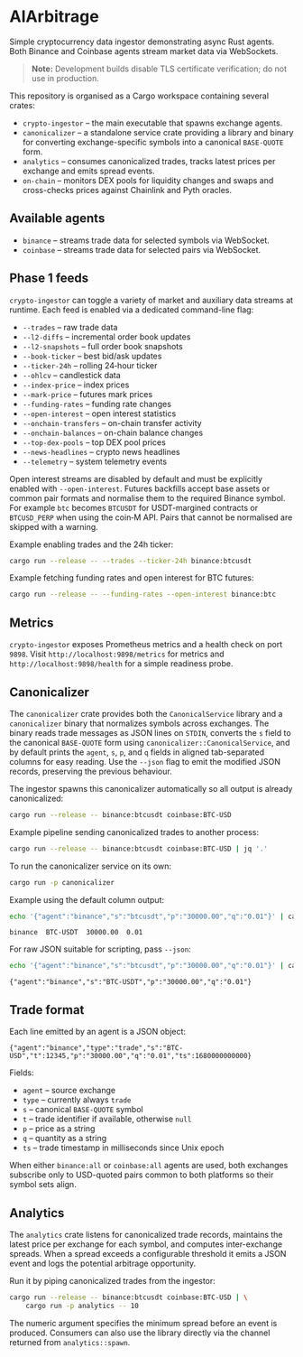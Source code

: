 # AIArbitrage

Simple cryptocurrency data ingestor demonstrating async Rust agents. Both
Binance and Coinbase agents stream market data via WebSockets.

> **Note:** Development builds disable TLS certificate verification; do not use in production.

This repository is organised as a Cargo workspace containing several crates:

- `crypto-ingestor` – the main executable that spawns exchange agents.
- `canonicalizer` – a standalone service crate providing a library and binary
  for converting exchange-specific symbols into a canonical `BASE-QUOTE` form.
- `analytics` – consumes canonicalized trades, tracks latest prices per
  exchange and emits spread events.
- `on-chain` – monitors DEX pools for liquidity changes and swaps and
  cross-checks prices against Chainlink and Pyth oracles.

## Available agents

- `binance` – streams trade data for selected symbols via WebSocket.
- `coinbase` – streams trade data for selected pairs via WebSocket.

## Phase 1 feeds

`crypto-ingestor` can toggle a variety of market and auxiliary data streams at
runtime. Each feed is enabled via a dedicated command-line flag:

- `--trades` – raw trade data
- `--l2-diffs` – incremental order book updates
- `--l2-snapshots` – full order book snapshots
- `--book-ticker` – best bid/ask updates
- `--ticker-24h` – rolling 24‑hour ticker
- `--ohlcv` – candlestick data
- `--index-price` – index prices
- `--mark-price` – futures mark prices
- `--funding-rates` – funding rate changes
- `--open-interest` – open interest statistics
- `--onchain-transfers` – on-chain transfer activity
- `--onchain-balances` – on-chain balance changes
- `--top-dex-pools` – top DEX pool prices
- `--news-headlines` – crypto news headlines
- `--telemetry` – system telemetry events

Open interest streams are disabled by default and must be explicitly enabled
with `--open-interest`.
Futures backfills accept base assets or common pair formats and normalise them
to the required Binance symbol. For example `btc` becomes `BTCUSDT` for
USDT‑margined contracts or `BTCUSD_PERP` when using the coin‑M API. Pairs that
cannot be normalised are skipped with a warning.

Example enabling trades and the 24h ticker:

```bash
cargo run --release -- --trades --ticker-24h binance:btcusdt
```

Example fetching funding rates and open interest for BTC futures:

```bash
cargo run --release -- --funding-rates --open-interest binance:btc
```

## Metrics

`crypto-ingestor` exposes Prometheus metrics and a health check on port `9898`.
Visit `http://localhost:9898/metrics` for metrics and `http://localhost:9898/health`
for a simple readiness probe.

## Canonicalizer

The `canonicalizer` crate provides both the `CanonicalService` library and a
`canonicalizer` binary that normalizes symbols across exchanges. The binary
reads trade messages as JSON lines on `STDIN`, converts the `s` field to the
canonical `BASE-QUOTE` form using `canonicalizer::CanonicalService`, and by
default prints the `agent`, `s`, `p`, and `q` fields in aligned tab-separated
columns for easy reading. Use the `--json` flag to emit the modified JSON
records, preserving the previous behaviour.

The ingestor spawns this canonicalizer automatically so all output is already
canonicalized:

```bash
cargo run --release -- binance:btcusdt coinbase:BTC-USD
```

Example pipeline sending canonicalized trades to another process:

```bash
cargo run --release -- binance:btcusdt coinbase:BTC-USD | jq '.'
```

To run the canonicalizer service on its own:

```bash
cargo run -p canonicalizer
```

Example using the default column output:

```bash
echo '{"agent":"binance","s":"btcusdt","p":"30000.00","q":"0.01"}' | cargo run -p canonicalizer
```

```
binance  BTC-USDT  30000.00  0.01
```

For raw JSON suitable for scripting, pass `--json`:

```bash
echo '{"agent":"binance","s":"btcusdt","p":"30000.00","q":"0.01"}' | cargo run -p canonicalizer -- --json
```

```
{"agent":"binance","s":"BTC-USDT","p":"30000.00","q":"0.01"}
```

## Trade format

Each line emitted by an agent is a JSON object:

```
{"agent":"binance","type":"trade","s":"BTC-USD","t":12345,"p":"30000.00","q":"0.01","ts":1680000000000}
```

Fields:

- `agent` – source exchange
- `type` – currently always `trade`
- `s` – canonical `BASE-QUOTE` symbol
- `t` – trade identifier if available, otherwise `null`
- `p` – price as a string
- `q` – quantity as a string
- `ts` – trade timestamp in milliseconds since Unix epoch

When either `binance:all` or `coinbase:all` agents are used, both exchanges
subscribe only to USD-quoted pairs common to both platforms so their symbol
sets align.

## Analytics

The `analytics` crate listens for canonicalized trade records, maintains the
latest price per exchange for each symbol, and computes inter-exchange spreads.
When a spread exceeds a configurable threshold it emits a JSON event and logs
the potential arbitrage opportunity.

Run it by piping canonicalized trades from the ingestor:

```bash
cargo run --release -- binance:btcusdt coinbase:BTC-USD | \
    cargo run -p analytics -- 10
```

The numeric argument specifies the minimum spread before an event is produced.
Consumers can also use the library directly via the channel returned from
`analytics::spawn`.

